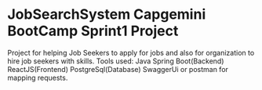 # JobSearchSystem Capgemini BootCamp Sprint1 Project

Project for helping Job Seekers to apply for jobs and also for organization to hire job seekers with skills.
Tools used: Java Spring Boot(Backend) ReactJS(Frontend)
            PostgreSql(Database)
            SwaggerUi or postman for mapping requests.
